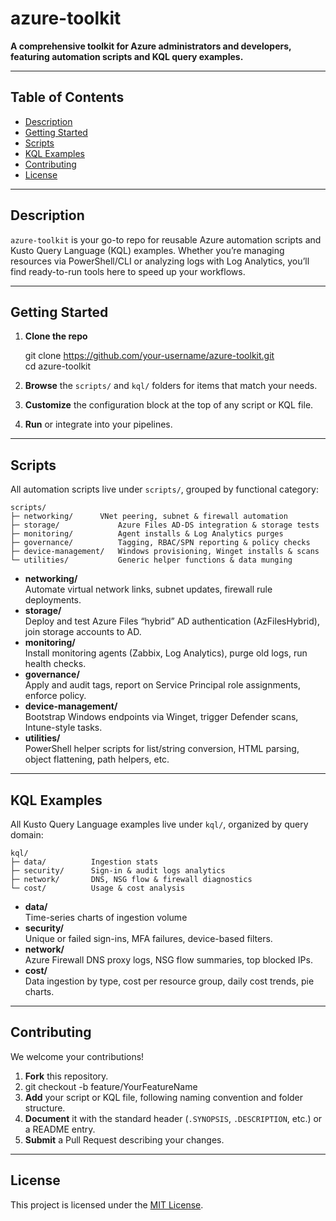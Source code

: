 # azure-toolkit

**A comprehensive toolkit for Azure administrators and developers, featuring automation scripts and KQL query examples.**

---

## Table of Contents

- [Description](#description)  
- [Getting Started](#getting-started)  
- [Scripts](#scripts)  
- [KQL Examples](#kql-examples)  
- [Contributing](#contributing)  
- [License](#license)  

---

## Description

`azure-toolkit` is your go-to repo for reusable Azure automation scripts and Kusto Query Language (KQL) examples. Whether you’re managing resources via PowerShell/CLI or analyzing logs with Log Analytics, you’ll find ready-to-run tools here to speed up your workflows.

---

## Getting Started

1. **Clone the repo**  
    
    git clone https://github.com/your-username/azure-toolkit.git  
    cd azure-toolkit  

2. **Browse** the `scripts/` and `kql/` folders for items that match your needs.  
3. **Customize** the configuration block at the top of any script or KQL file.  
4. **Run** or integrate into your pipelines.

---

## Scripts

All automation scripts live under `scripts/`, grouped by functional category:

    scripts/
    ├─ networking/      VNet peering, subnet & firewall automation
    ├─ storage/             Azure Files AD-DS integration & storage tests
    ├─ monitoring/          Agent installs & Log Analytics purges
    ├─ governance/          Tagging, RBAC/SPN reporting & policy checks
    ├─ device-management/   Windows provisioning, Winget installs & scans
    └─ utilities/           Generic helper functions & data munging

- **networking/**  
  Automate virtual network links, subnet updates, firewall rule deployments.  
- **storage/**  
  Deploy and test Azure Files “hybrid” AD authentication (AzFilesHybrid), join storage accounts to AD.  
- **monitoring/**  
  Install monitoring agents (Zabbix, Log Analytics), purge old logs, run health checks.  
- **governance/**  
  Apply and audit tags, report on Service Principal role assignments, enforce policy.  
- **device-management/**  
  Bootstrap Windows endpoints via Winget, trigger Defender scans, Intune-style tasks.  
- **utilities/**  
  PowerShell helper scripts for list/string conversion, HTML parsing, object flattening, path helpers, etc.

---

## KQL Examples

All Kusto Query Language examples live under `kql/`, organized by query domain:

    kql/
    ├─ data/          Ingestion stats
    ├─ security/      Sign-in & audit logs analytics
    ├─ network/       DNS, NSG flow & firewall diagnostics
    └─ cost/          Usage & cost analysis

- **data/**  
  Time-series charts of ingestion volume  
- **security/**  
  Unique or failed sign-ins, MFA failures, device-based filters.  
- **network/**  
  Azure Firewall DNS proxy logs, NSG flow summaries, top blocked IPs.  
- **cost/**  
  Data ingestion by type, cost per resource group, daily cost trends, pie charts.

---

## Contributing

We welcome your contributions!

1. **Fork** this repository.  
2. git checkout -b feature/YourFeatureName  
3. **Add** your script or KQL file, following naming convention and folder structure.  
4. **Document** it with the standard header (`.SYNOPSIS`, `.DESCRIPTION`, etc.) or a README entry.  
5. **Submit** a Pull Request describing your changes.

---

## License

This project is licensed under the [MIT License](LICENSE).